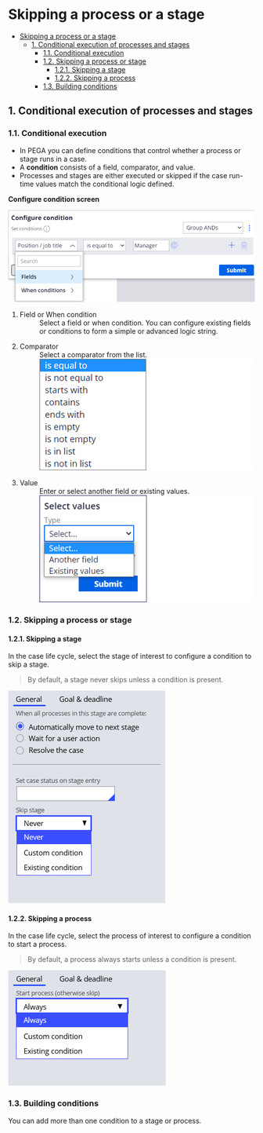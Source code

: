 # Skipping a process or a stage

- [Skipping a process or a stage](#skipping-a-process-or-a-stage)
    - [1. Conditional execution of processes and stages](#1-conditional-execution-of-processes-and-stages)
        - [1.1. Conditional execution](#11-conditional-execution)
        - [1.2. Skipping a process or stage](#12-skipping-a-process-or-stage)
            - [1.2.1. Skipping a stage](#121-skipping-a-stage)
            - [1.2.2. Skipping a process](#122-skipping-a-process)
        - [1.3. Building conditions](#13-building-conditions)

## 1. Conditional execution of processes and stages

### 1.1. Conditional execution

- In PEGA you can define conditions that control whether a process or stage runs in a case. 
- A **condition** consists of a field, comparator, and value.
- Processes and stages are either executed or skipped if the case run-time values match the conditional logic defined.

**Configure condition screen**

![](../resources/configure-condition.webp)

1. <dl><dt>Field or When condition</dt>
    <dd>Select a field or when condition. You can configure existing fields or conditions to form a simple or advanced logic string.</dd></dl>
2. <dl><dt>Comparator</dt>
    <dd>Select a comparator from the list.</dd>
    <dd><img src="../resources/condition-comparator.webp"></dd></dl>
3. <dl><dt>Value</dt>
    <dd>Enter or select another field or existing values.</dd>
    <dd><img src="../resources/condition-value.webp"></dd></dl>

### 1.2. Skipping a process or stage

#### 1.2.1. Skipping a stage

In the case life cycle, select the stage of interest to configure a condition to skip a stage.

> By default, a stage never skips unless a condition is present.

![](../resources/skipping-stage.png)

#### 1.2.2. Skipping a process

In the case life cycle, select the process of interest to configure a condition to start a process.

> By default, a process always starts unless a condition is present.

![](../resources/skipping-process.png)

### 1.3. Building conditions

You can add more than one condition to a stage or process. 
